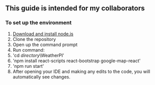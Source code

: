 ## This guide is intended for my collaborators

### To set up the environment

1. [Download and install node.js](https://nodejs.org/en/ "Download and install node.js")
2. Clone the repository
3. Open up the command prompt
4. Run command:
  1. 'cd *directory*\WeatherPI'
  2. 'npm install react-scripts react-bootstrap google-map-react'
  3. 'npm run start'
5. After opening your IDE and making any edits to the code, you will automatically see changes.
